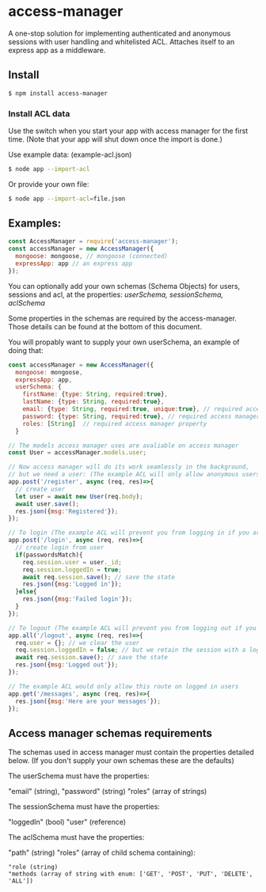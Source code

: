 # access-manager
A one-stop solution for implementing authenticated and anonymous sessions with user handling and whitelisted ACL. Attaches itself to an express app as a middleware.

## Install

```sh
$ npm install access-manager
```

### Install ACL data

Use the switch when you start your app with access manager for the first time. (Note that your app will shut down once the import is done.)

Use example data: (example-acl.json)

```sh
$ node app --import-acl
```

Or provide your own file:

```sh
$ node app --import-acl=file.json
```


## Examples:

```JAVASCRIPT
const AccessManager = require('access-manager');
const accessManager = new AccessManager({
  mongoose: mongoose, // mongoose (connected)
  expressApp: app // an express app
});
```

You can optionally add your own schemas (Schema Objects) for users, sessions and acl, at the properties: _userSchema, sessionSchema, aclSchema_

Some properties in the schemas are required by the access-manager. Those details can be found at the bottom of this document.

You will propably want to supply your own userSchema, an example of doing that:

```JAVASCRIPT
const accessManager = new AccessManager({
  mongoose: mongoose,
  expressApp: app,
  userSchema: {
    firstName: {type: String, required:true},
    lastName: {type: String, required:true},
    email: {type: String, required:true, unique:true}, // required access manager property
    password: {type: String, required:true}, // required access manager property
    roles: [String]  // required access manager property
  }
```

```JAVASCRIPT
// The models access manager uses are avaliable on access manager
const User = accessManager.models.user;

// Now access manager will do its work seamlessly in the background,
// but we need a user: (The example ACL will only allow anonymous users and super users create accounts)
app.post('/register', async (req, res)=>{
  // create user
  let user = await new User(req.body);
  await user.save();
  res.json({msg:'Registered'});
});

// To login (The example ACL will prevent you from logging in if you are already in)
app.post('/login', async (req, res)=>{
  // create login from user
  if(passwordsMatch){
    req.session.user = user._id;
    req.session.loggedIn = true;
    await req.session.save(); // save the state
    res.json({msg:'Logged in'});
  }else{
    res.json({msg:'Failed login'});
  }
});

// To logout (The example ACL will prevent you from logging out if you are already out)
app.all('/logout', async (req, res)=>{
  req.user = {}; // we clear the user
  req.session.loggedIn = false; // but we retain the session with a logged out state, since this is better for tracking, pratical and security reasons
  await req.session.save(); // save the state
  res.json({msg:'Logged out'});
});

// The example ACL would only allow this route on logged in users
app.get('/messages', async (req, res)=>{
  res.json({msg:'Here are your messages'});
});

```

## Access manager schemas requirements

The schemas used in access manager must contain the properties detailed below. (If you don't supply your own schemas these are the defaults)

The userSchema must have the properties:

  "email" (string),
  "password" (string)
  "roles" (array of strings)

The sessionSchema must have the properties:

  "loggedIn" (bool)
  "user" (reference)

The aclSchema must have the properties:

  "path" (string)
  "roles" (array of child schema containing):

    "role (string)
    "methods (array of string with enum: ['GET', 'POST', 'PUT', 'DELETE', 'ALL'])

